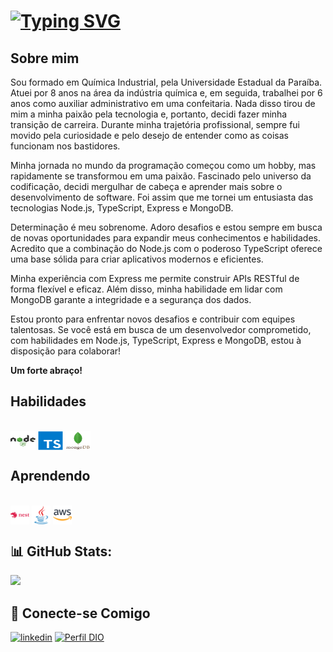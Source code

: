 # [![Typing SVG](<https://readme-typing-svg.herokuapp.com?duration=5011&color=CFCECB&center=falso&vCenter=falso&lines=Ol%C3%A1+%F0%9F%91%8B+seja+Bem-vindo(a)!>)](https://git.io/typing-svg)

## **Sobre mim**

Sou formado em Química Industrial, pela Universidade Estadual da Paraíba. Atuei por 8 anos na área da indústria química e, em seguida, trabalhei por 6 anos como auxiliar administrativo em uma confeitaria. Nada disso tirou de mim a minha paixão pela tecnologia e, portanto, decidi fazer minha transição de carreira. Durante minha trajetória profissional, sempre fui movido pela curiosidade e pelo desejo de entender como as coisas funcionam nos bastidores.

Minha jornada no mundo da programação começou como um hobby, mas rapidamente se transformou em uma paixão. Fascinado pelo universo da codificação, decidi mergulhar de cabeça e aprender mais sobre o desenvolvimento de software. Foi assim que me tornei um entusiasta das tecnologias Node.js, TypeScript, Express e MongoDB.

Determinação é meu sobrenome. Adoro desafios e estou sempre em busca de novas oportunidades para expandir meus conhecimentos e habilidades. Acredito que a combinação do Node.js com o poderoso TypeScript oferece uma base sólida para criar aplicativos modernos e eficientes.

Minha experiência com Express me permite construir APIs RESTful de forma flexível e eficaz. Além disso, minha habilidade em lidar com MongoDB garante a integridade e a segurança dos dados.

Estou pronto para enfrentar novos desafios e contribuir com equipes talentosas. Se você está em busca de um desenvolvedor comprometido, com habilidades em Node.js, TypeScript, Express e MongoDB, estou à disposição para colaborar!

**Um forte abraço!**

## **Habilidades**

<div style="display: inline_block"><br>
  <img align="center" alt="NodeJS" height="30" width="40" src="https://raw.githubusercontent.com/devicons/devicon/master/icons/nodejs/nodejs-original-wordmark.svg ">
  <img align="center" alt="TypeScript" height="30" width="40" src="https://raw.githubusercontent.com/devicons/devicon/master/icons/typescript/typescript-original.svg ">
  <img align="center" alt="MongoDB" height="30" width="40" src="https://raw.githubusercontent.com/devicons/devicon/master/icons/mongodb/mongodb-original-wordmark.svg ">
</div>

## **Aprendendo**

<div style="display: inline_block"><br>
  <img align="center" alt="Nest" height="30" src="https://raw.githubusercontent.com/devicons/devicon/6910f0503efdd315c8f9b858234310c06e04d9c0/icons/nestjs/nestjs-original-wordmark.svg">
  <img align="center" alt="Java" height="30" src="https://raw.githubusercontent.com/devicons/devicon/1119b9f84c0290e0f0b38982099a2bd027a48bf1/icons/java/java-original.svg">
  <img align="center" alt="AWS" height="30" src="https://raw.githubusercontent.com/devicons/devicon/6910f0503efdd315c8f9b858234310c06e04d9c0/icons/amazonwebservices/amazonwebservices-original-wordmark.svg">
</div>

## 📊 GitHub Stats:

![](https://github-readme-stats.vercel.app/api/top-langs/?username=emersonbbezerra&theme=react&hide_border=false&include_all_commits=false&count_private=false&layout=compact)

## 🔗 Conecte-se Comigo

[![linkedin](https://img.shields.io/badge/linkedin-0A66C2?style=for-the-badge&logo=linkedin&logoColor=white)](www.linkedin.com/in/emersonbbezerra)
[![Perfil DIO](https://img.shields.io/badge/-Meu%20Perfil%20na%20DIO-000?style=for-the-badge)](https://www.dio.me/users/emersonbbezerra)




<!--
**emersonbbezerra/emersonbbezerra** is a ✨ _special_ ✨ repository because its `README.md` (this file) appears on your GitHub profile.

Here are some ideas to get you started:

- 🔭 I’m currently working on ...
- 🌱 I’m currently learning ...
- 👯 I’m looking to collaborate on ...
- 🤔 I’m looking for help with ...
- 💬 Ask me about ...
- 📫 How to reach me: ...
- 😄 Pronouns: ...
- ⚡ Fun fact: ...
-->
